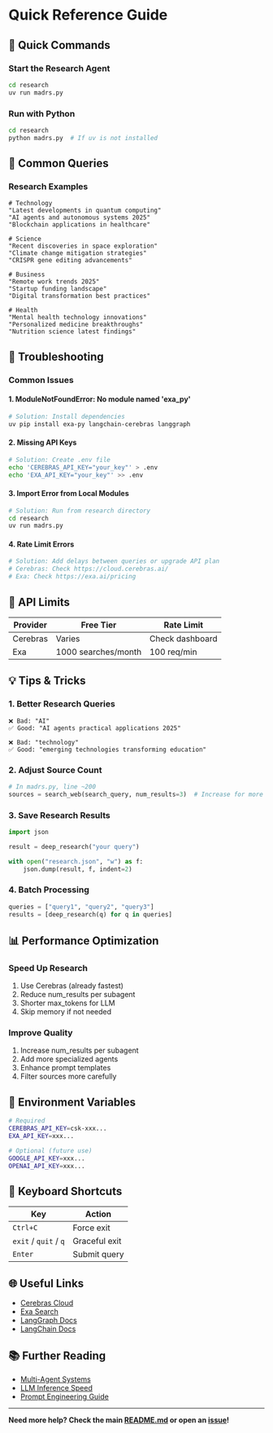 # Quick Reference Guide

## 🚀 Quick Commands

### Start the Research Agent
```bash
cd research
uv run madrs.py
```

### Run with Python
```bash
cd research
python madrs.py  # If uv is not installed
```

## 📝 Common Queries

### Research Examples

```
# Technology
"Latest developments in quantum computing"
"AI agents and autonomous systems 2025"
"Blockchain applications in healthcare"

# Science
"Recent discoveries in space exploration"
"Climate change mitigation strategies"
"CRISPR gene editing advancements"

# Business
"Remote work trends 2025"
"Startup funding landscape"
"Digital transformation best practices"

# Health
"Mental health technology innovations"
"Personalized medicine breakthroughs"
"Nutrition science latest findings"
```

## 🔧 Troubleshooting

### Common Issues

#### 1. ModuleNotFoundError: No module named 'exa_py'
```bash
# Solution: Install dependencies
uv pip install exa-py langchain-cerebras langgraph
```

#### 2. Missing API Keys
```bash
# Solution: Create .env file
echo 'CEREBRAS_API_KEY="your_key"' > .env
echo 'EXA_API_KEY="your_key"' >> .env
```

#### 3. Import Error from Local Modules
```bash
# Solution: Run from research directory
cd research
uv run madrs.py
```

#### 4. Rate Limit Errors
```bash
# Solution: Add delays between queries or upgrade API plan
# Cerebras: Check https://cloud.cerebras.ai/
# Exa: Check https://exa.ai/pricing
```

## 🎯 API Limits

| Provider | Free Tier | Rate Limit |
|----------|-----------|------------|
| Cerebras | Varies | Check dashboard |
| Exa | 1000 searches/month | 100 req/min |

## 💡 Tips & Tricks

### 1. Better Research Queries
```
❌ Bad: "AI"
✅ Good: "AI agents practical applications 2025"

❌ Bad: "technology"
✅ Good: "emerging technologies transforming education"
```

### 2. Adjust Source Count
```python
# In madrs.py, line ~200
sources = search_web(search_query, num_results=3)  # Increase for more depth
```

### 3. Save Research Results
```python
import json

result = deep_research("your query")

with open("research.json", "w") as f:
    json.dump(result, f, indent=2)
```

### 4. Batch Processing
```python
queries = ["query1", "query2", "query3"]
results = [deep_research(q) for q in queries]
```

## 📊 Performance Optimization

### Speed Up Research
1. Use Cerebras (already fastest)
2. Reduce num_results per subagent
3. Shorter max_tokens for LLM
4. Skip memory if not needed

### Improve Quality
1. Increase num_results per subagent
2. Add more specialized agents
3. Enhance prompt templates
4. Filter sources more carefully

## 🔑 Environment Variables

```bash
# Required
CEREBRAS_API_KEY=csk-xxx...
EXA_API_KEY=xxx...

# Optional (future use)
GOOGLE_API_KEY=xxx...
OPENAI_API_KEY=xxx...
```

## 📱 Keyboard Shortcuts

| Key | Action |
|-----|--------|
| `Ctrl+C` | Force exit |
| `exit` / `quit` / `q` | Graceful exit |
| `Enter` | Submit query |

## 🌐 Useful Links

- [Cerebras Cloud](https://cloud.cerebras.ai/)
- [Exa Search](https://exa.ai/)
- [LangGraph Docs](https://langchain-ai.github.io/langgraph/)
- [LangChain Docs](https://python.langchain.com/)

## 📚 Further Reading

- [Multi-Agent Systems](https://en.wikipedia.org/wiki/Multi-agent_system)
- [LLM Inference Speed](https://artificialanalysis.ai/models)
- [Prompt Engineering Guide](https://www.promptingguide.ai/)

---

**Need more help? Check the main [README.md](README.md) or open an [issue](https://github.com/yourusername/faster-research-agent/issues)!**
